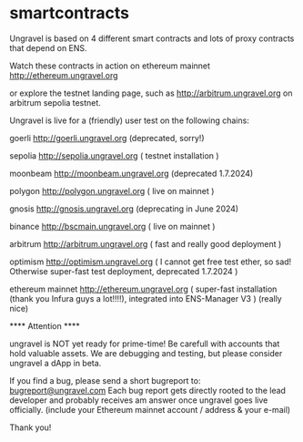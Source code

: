 # smartcontracts
Ungravel is based on 4 different smart contracts and lots of proxy contracts that depend on ENS.

Watch these contracts in action on ethereum mainnet  http://ethereum.ungravel.org

or explore the testnet landing page, such as http://arbitrum.ungravel.org on arbitrum sepolia testnet.



Ungravel is live for a (friendly) user test on the following chains:

goerli            http://goerli.ungravel.org          (deprecated, sorry!)

sepolia           http://sepolia.ungravel.org         ( testnet installation )

moonbeam          http://moonbeam.ungravel.org        (deprecated 1.7.2024)

polygon           http://polygon.ungravel.org         ( live on mainnet )

gnosis            http://gnosis.ungravel.org          (deprecating in June 2024)

binance           http://bscmain.ungravel.org         ( live on mainnet )

arbitrum          http://arbitrum.ungravel.org        ( fast and really good deployment )

optimism          http://optimism.ungravel.org        ( I cannot get free test ether, so sad! Otherwise super-fast test deployment, deprecated 1.7.2024 )

ethereum mainnet  http://ethereum.ungravel.org        ( super-fast installation (thank you Infura guys a lot!!!!), integrated into ENS-Manager V3 ) (really nice)



**** Attention ****

ungravel is NOT yet ready for prime-time! Be carefull with accounts that hold valuable assets. We are debugging and testing, but please consider ungravel a dApp in beta.


If you find a bug, please send a short bugreport to: bugreport@ungravel.com
Each bug report gets directly rooted to the lead developer and probably receives am answer once ungravel goes live officially. (include your Ethereum mainnet account / address & your e-mail)

Thank you!
